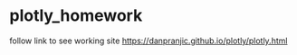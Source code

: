# plotly_homework

follow link to see working site 
https://danpranjic.github.io/plotly/plotly.html
